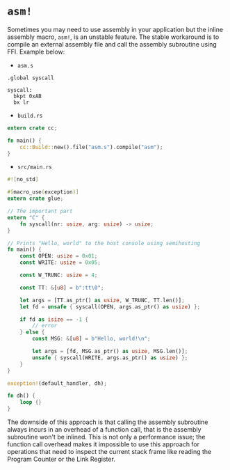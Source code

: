 # `asm!`

Sometimes you may need to use assembly in your application but the inline assembly macro, `asm!`, is
an unstable feature. The stable workaround is to compile an external assembly file and call the
assembly subroutine using FFI. Example below:

- `asm.s`

``` armasm
.global syscall

syscall:
  bkpt 0xAB
  bx lr
```

- `build.rs`

``` rust
extern crate cc;

fn main() {
    cc::Build::new().file("asm.s").compile("asm");
}
```

- `src/main.rs`

``` rust
#![no_std]

#[macro_use(exception)]
extern crate glue;

// The important part
extern "C" {
    fn syscall(nr: usize, arg: usize) -> usize;
}

// Prints "Hello, world" to the host console using semihosting
fn main() {
    const OPEN: usize = 0x01;
    const WRITE: usize = 0x05;

    const W_TRUNC: usize = 4;

    const TT: &[u8] = b":tt\0";

    let args = [TT.as_ptr() as usize, W_TRUNC, TT.len()];
    let fd = unsafe { syscall(OPEN, args.as_ptr() as usize) };

    if fd as isize == -1 {
        // error
    } else {
        const MSG: &[u8] = b"Hello, world!\n";

        let args = [fd, MSG.as_ptr() as usize, MSG.len()];
        unsafe { syscall(WRITE, args.as_ptr() as usize) };
    }
}

exception!(default_handler, dh);

fn dh() {
    loop {}
}
```

The downside of this approach is that calling the assembly subroutine always incurs in an overhead
of a function call, that is the assembly subroutine won't be inlined. This is not only a performance
issue; the function call overhead makes it impossible to use this approach for operations that need
to inspect the current stack frame like reading the Program Counter or the Link Register.
